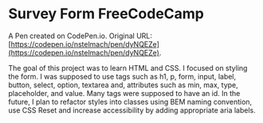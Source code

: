 # Survey Form FreeCodeCamp

A Pen created on CodePen.io. Original URL: [https://codepen.io/nstelmach/pen/dyNQEZe](https://codepen.io/nstelmach/pen/dyNQEZe).

The goal of this project was to learn HTML and CSS. I focused on styling the form. I was supposed to use tags such as h1, p, form, input, label, button, select, option, textarea and, attributes such as min, max, type, placeholder, and value. Many tags were supposed to have an id. In the future, I plan to refactor styles into classes using BEM naming convention, use CSS Reset and increase accessibility by adding appropriate aria labels.

